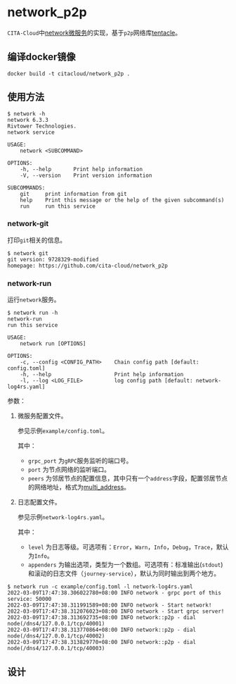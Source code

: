 # network_p2p

`CITA-Cloud`中[network微服务](https://github.com/cita-cloud/cita_cloud_proto/blob/master/protos/network.proto)的实现，基于`p2p`网络库[tentacle](https://github.com/nervosnetwork/tentacle)。

## 编译docker镜像
```
docker build -t citacloud/network_p2p .
```

## 使用方法

```
$ network -h
network 6.3.3
Rivtower Technologies.
network service

USAGE:
    network <SUBCOMMAND>

OPTIONS:
    -h, --help       Print help information
    -V, --version    Print version information

SUBCOMMANDS:
    git     print information from git
    help    Print this message or the help of the given subcommand(s)
    run     run this service
```

### network-git

打印`git`相关的信息。

```
$ network git   
git version: 9728329-modified
homepage: https://github.com/cita-cloud/network_p2p
```

### network-run

运行`network`服务。

```
$ network run -h
network-run 
run this service

USAGE:
    network run [OPTIONS]

OPTIONS:
    -c, --config <CONFIG_PATH>    Chain config path [default: config.toml]
    -h, --help                    Print help information
    -l, --log <LOG_FILE>          log config path [default: network-log4rs.yaml]
```

参数：
1. 微服务配置文件。

    参见示例`example/config.toml`。

    其中：
    * `grpc_port` 为`gRPC`服务监听的端口号。
    * `port` 为节点网络的监听端口。
    * `peers` 为邻居节点的配置信息，其中只有一个`address`字段，配置邻居节点的网络地址，格式为[multi_address](https://multiformats.io/multiaddr/)。
2. 日志配置文件。

    参见示例`network-log4rs.yaml`。

    其中：

    * `level` 为日志等级。可选项有：`Error`，`Warn`，`Info`，`Debug`，`Trace`，默认为`Info`。
    * `appenders` 为输出选项，类型为一个数组。可选项有：标准输出(`stdout`)和滚动的日志文件（`journey-service`），默认为同时输出到两个地方。

```
$ network run -c example/config.toml -l network-log4rs.yaml 
2022-03-09T17:47:38.306022780+08:00 INFO network - grpc port of this service: 50000
2022-03-09T17:47:38.311991589+08:00 INFO network - Start network!
2022-03-09T17:47:38.312076023+08:00 INFO network - Start grpc server!
2022-03-09T17:47:38.313692735+08:00 INFO network::p2p - dial node(/dns4/127.0.0.1/tcp/40001)
2022-03-09T17:47:38.313770864+08:00 INFO network::p2p - dial node(/dns4/127.0.0.1/tcp/40002)
2022-03-09T17:47:38.313829770+08:00 INFO network::p2p - dial node(/dns4/127.0.0.1/tcp/40003)
```

## 设计


